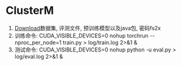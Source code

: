 # ClusterM
1. [Download](https://pan.baidu.com/s/1NT3Og0NQBGL4Kfca7Rc52w)数据集, 评测文件, 预训练模型以及java包, 密码fs2x  
2. 训练命令: CUDA_VISIBLE_DEVICES=0 nohup torchrun --nproc_per_node=1 train.py > log/train.log 2>&1 &  
3. 测试命令: CUDA_VISIBLE_DEVICES=0 nohup python -u eval.py > log/eval.log 2>&1 &